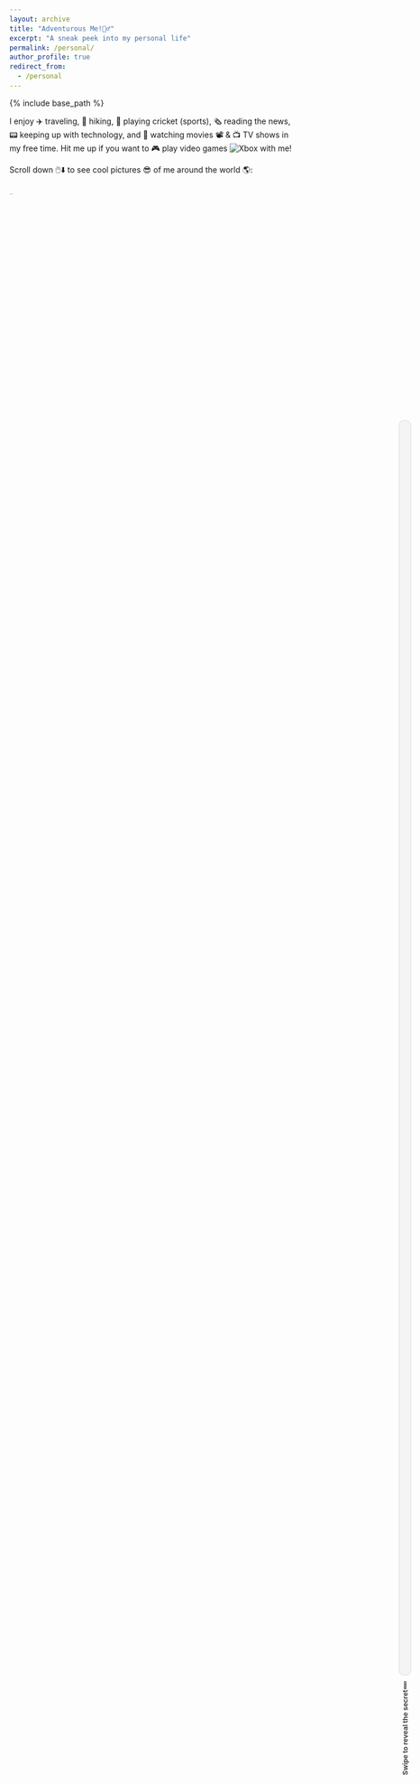 ```yaml
---
layout: archive
title: "Adventurous Me!🤸‍♂️"
excerpt: "A sneak peek into my personal life"
permalink: /personal/
author_profile: true
redirect_from:
  - /personal
---
```


{% include base_path %}

I enjoy ✈️ traveling, 🥾 hiking, 🏏 playing cricket (sports), 🗞️ reading the news, 📟 keeping up with technology, and 🍿 watching movies 📽️ & 📺 TV shows in my free time. Hit me up if you want to 🎮 play video games <img src="https://cdn3.emoji.gg/emojis/3139_Xbox.png" width="15px" height="15px" alt="Xbox"> with me!  

Scroll down 🖱️⬇️ to see cool pictures 😎 of me around the world 🌎: 

<script src="https://cdn.jsdelivr.net/npm/typed.js@2.0.12"></script>
<style>
.cursor {
  display: inline-block;
  animation: blink 0.7s infinite;
  position: relative;
}
@keyframes blink {
  0%, 100% {
    opacity: 1;
  }
  50% {
    opacity: 0;
  }
}
</style>
<span id="typed-text"></span><span class="cursor">_</span>
<div class="social-links mt-3 text-center" style="font-size: xx-large"></div>
<script>
document.addEventListener("DOMContentLoaded", function() {
  var typed = new Typed('#typed-text', {
    strings: ["(Psst... there's something special for those who scroll all the way to the end 😉)"],
    typeSpeed: 40,
    backSpeed: 40,
    backDelay: 1000,
    startDelay: 400,
    loop: true
  });
});
</script>

<div class="container">
  <img src="/images/WhatsApp Image 2024-12-04 at 18.35.41_553e988f.jpg" class="image" style="cursor: crosshair;">
  <img src="/images/WhatsApp Image 2024-05-26 at 19.32.03_2896198e.jpg" class="image" style="cursor: crosshair;">
  <img src="/images/WhatsApp Image 2024-05-26 at 19.32.02_180d4cf9.jpg" class="image" style="cursor: crosshair;">
  <img src="/images/nick.jpg" class="image" style="cursor: crosshair;">
  <img src="/images/WhatsApp Image 2024-12-04 at 18.30.32_9408a9bf.jpg" class="image" style="cursor: crosshair;">
  <img src="/images/chiara.jpg" class="image" style="cursor: crosshair;">
  <img src="/images/WhatsApp Image 2024-12-04 at 17.29.41_cb1d7af8.jpg" class="image" style="cursor: crosshair;">
  <img src="/images/skii.jpg" class="image" style="cursor: crosshair;">
  <img src="/images/WhatsApp Image 2024-12-04 at 12.37.46_5df20689.jpg" class="image" style="cursor: crosshair;">
  <img src="/images/WhatsApp Image 2024-12-04 at 18.28.22_0317bc6c.jpg" class="image" style="cursor: crosshair;">
  <img src="/images/grouppic.jpg" class="image" style="cursor: crosshair;">
  <img src="/images/sledge.JPG" class="image" style="cursor: crosshair;">
  <img src="/images/WhatsApp Image 2024-05-26 at 19.32.03_cd38722a.jpg" class="image" style="cursor: crosshair;">
  <img src="/images/jetty.JPG" class="image" style="cursor: crosshair;">
  <img src="/images/WhatsApp Image 2024-05-26 at 19.32.03_5ea38d29.jpg" class="image" style="cursor: crosshair;">
</div>
<style>
  .container {
    width: 100%;
    max-width: 800px;
    margin: 10px auto;
    overflow: hidden;
  }
  .image {
    width: 100%;
    height: 100%;
    margin: 10px 0;
    opacity: 0;
    transform: translateX(-50px);
    transition: opacity 0.8s ease-out, transform 0.8s ease-out;
  }
  .image.show {
    opacity: 1;
    transform: translateX(0);
  }
</style>
<script>
  document.addEventListener("DOMContentLoaded", function() {
    const images = document.querySelectorAll('.image');
    const observer = new IntersectionObserver(entries => {
      entries.forEach(entry => {
        if (entry.isIntersecting) {
          entry.target.classList.add('show');
        } else {
          entry.target.classList.remove('show');
        }
      });
    });
    images.forEach(image => {
      observer.observe(image);
    });
  });
</script>

The secret behind my success. Forever grateful to my family 👨🏻‍👩🏻‍👧🏻‍👦🏻!!!! 

<div class="container1">
  <img src="/images/femily.jpg" class="image1" style="cursor: crosshair;">
</div>
<style>
  .container1 {
    width: 100%;
    max-width: 800px;
    margin: 10px auto;
    overflow: hidden;
  }
  .image1 {
    width: 100%;
    height: 100%;
    margin: 10px 0;
    opacity: 0;
    transform: translateX(50px);
    transition: opacity 0.8s ease-out, transform 0.8s ease-out;
  }
  .image1.show {
    opacity: 1;
    transform: translateX(0);
  }
</style>
<script>
  document.addEventListener("DOMContentLoaded", function() {
    const images = document.querySelectorAll('.image1');
    const observer = new IntersectionObserver(entries => {
      entries.forEach(entry => {
        if (entry.isIntersecting) {
          entry.target.classList.add('show');
        } else {
          entry.target.classList.remove('show');
        }
      });
    });
    images.forEach(image => {
      observer.observe(image);
    });
  });
</script>

<style>
  .scroll-container {
      position: fixed;
      right: 20px;
      top: 50%;
      transform: translateY(-50%);
      width: 20px;
      height: 60vh;
      z-index: 1000;
      display: flex;
      flex-direction: column;
      align-items: center;
  }
  .scroll-bar {
      width: 100%;
      height: 100%;
      background-color: rgba(224, 224, 224, 0.3);
      border-radius: 10px;
      position: relative;
      overflow: hidden;
      border: 1px solid rgba(0, 0, 0, 0.1);
  }
  .scroll-fill {
      width: 100%;
      height: 0;
      background: linear-gradient(to right, #00f260, #0575e6);
      position: absolute;
      bottom: 0;
      transition: height 0.3s ease;
      animation: glowing 1.5s infinite alternate;
  }
  @keyframes glowing {
      0% { 
          box-shadow: 0 0 10px rgba(0, 242, 96, 0.7), 
                      0 0 15px rgba(5, 117, 230, 0.7);
      }
      100% { 
          box-shadow: 0 0 20px rgba(0, 242, 96, 0.9), 
                      0 0 30px rgba(5, 117, 230, 0.9);
      }
  }
  .scroll-message {
      margin-top: 10px;
      writing-mode: vertical-rl;
      transform: rotate(180deg);
      font-size: 12px;
      font-weight: bold;
      color: #444;
      text-align: center;
      white-space: nowrap;
  }
</style>

<div class="scroll-container">
  <div class="scroll-bar">
      <div class="scroll-fill" id="scrollFill"></div>
  </div>
  <div class="scroll-message" id="scrollMessage">Swipe to reveal the secret👀</div>
</div>

<script>
  const messages = [
      "🏋️Keep going",
      "You're doing great👌", 
      "🧩Almost there", 
      "Just a bit more🧭",
      "🏆Victory is near"
  ];
  const scrollFill = document.getElementById('scrollFill');
  const scrollMessage = document.getElementById('scrollMessage');
  function updateScrollProgress() {
      // Optimized scroll progress calculation
      const scrollTop = window.pageYOffset || document.documentElement.scrollTop;
      const scrollHeight = document.documentElement.scrollHeight - window.innerHeight;
      // Calculate scroll percentage
      const scrollProgress = Math.max(0, Math.min(100, (scrollTop / scrollHeight) * 100));
      // Update scroll fill height
      scrollFill.style.height = `${scrollProgress}%`;
      // Update motivational message
      const messageIndex = Math.min(
          Math.floor((messages.length * scrollProgress) / 100),
          messages.length - 1
      );
      scrollMessage.textContent = messages[messageIndex];
  }
  // Use requestAnimationFrame for smoother performance
  let ticking = false;
  window.addEventListener('scroll', function() {
      if (!ticking) {
          window.requestAnimationFrame(function() {
              updateScrollProgress();
              ticking = false;
          });
          ticking = true;
      }
  });
  // Initial call to set up initial state
  updateScrollProgress();
</script>
